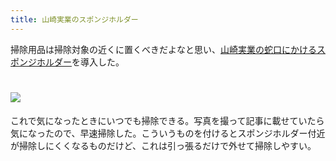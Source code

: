 ```yaml
---
title: 山崎実業のスポンジホルダー
---
```

掃除用品は掃除対象の近くに置くべきだよなと思い、[山崎実業の蛇口にかけるスポンジホルダー](https://www.amazon.co.jp/dp/B07MM4GC6P)を導入した。

![](https://lh3.googleusercontent.com/docs/AG8NV2a6BiYNVK-ROGzE7vBFo2WEaPBGczFNMYTr3hNJfkOamRkOtz2Lo4vInqXdMkG7eWg83Cb2lCBMDVcX3kOVvktbogU3a2qbp6jIDwtLH3yM3mrtwlveSV3ecenye65sYDPo6vffgcMH0qeYtNteQd0tT_gSr5Ri0hyIRZtPceukGn8wyQiNHpnWTbp-SySmcbN8GHi_pB14z3bnBqWH4a89bSKJBUywpGNv0v621A5WHw-nSqF_XPt2uuiElheK4tZE8ZTFPBydqJvuSj-G1UwtVGp6PFWVQ0JxsayaTlncqDirzWvdfxsZEdOvnkVEqAo2a7i_2t-MhOk5go8n3oqRWZOYlZVgg14saLKDmGJziYsGdIKuKOPNqwvP_MdaorcYysFYs8MZh4ZdhhpiK-cXgMIsPYlLu-ouHbhqxEpys_6QTsETrRRDqe_Rlf7wLb2q-t8qJxVA6efcFA9nGKxO7Y4vDplj8A3M_ewUwDzqFm-bYIuLIoK4c-8eJm23lHWi1AQmUyCbDT4qiZr1WrRWJUsaa_U58MbtvsK0fxb29-unm1texiWoivjhxS_x9EU0egpXt5MAmGfAL7NJ1E0N8AfsILzkES-PndcvhSULcGFJ5Qn9HZVUW9Fdndx7af6ITSr2nSK5Z0PUrhGKxHQXfpl3OuY4gnszolG3M98MqW3jK7C19DNdTc2oOrNjTcR-0-JfAzERNi60UK3R0syNJ2dcqB9sHxDvjKBfM1kX6jNxkQC3mrYObFfDbW1_F8uGqIAKJt-jiDnuXwymnqd8XcLqk44vd68ftTTnzO2Ki8dNUNHSH2QmLP4y5nttLtGAqDSBTEcf3UQH45IgykMPOMoagXYL8FH_3LR9U2gWKCwnu80xwKNfl58BVO10agG3Sks2H92_gK930dsGcN4xk1O50Wj0NkQH-yw_VNeBPoKBrscwpPA3vGqazzgcuyrXcHY01zYphJJmhjXBRYSyA8MH1enf4WeCEHKRw6Ce41SD66WQxxkvfKC_HTttgVyN-3qOcBEfqN0E6wwukdzG-AANxiIAnWsrkBfZ451Fni8n4GmOh-rXNoNRsDz1LUjUKXkgyG6X_gGhthUEIFO9t_sGAL-0B0BHYKtciOJ2BVnwnrP6GXQtpYZqQZ--5DxfBQCfo4fAKpyibJ3casKmwJnw2qzYIQQybtwofgb_F1wNDgW6szRkDkfd_5jzwH8qS5MWEHaQ3G7cyu6RsP5kv_qZFHRqBIIGF9Tuom4EmD4w)
================================================================================================================================================================================================================================================================================================================================================================================================================================================================================================================================================================================================================================================================================================================================================================================================================================================================================================================================================================================================================================================================================================================================================================================================================================================================================================================================================================

これで気になったときにいつでも掃除できる。写真を撮って記事に載せていたら気になったので、早速掃除した。こういうものを付けるとスポンジホルダー付近が掃除しにくくなるものだけど、これは引っ張るだけで外せて掃除しやすい。
